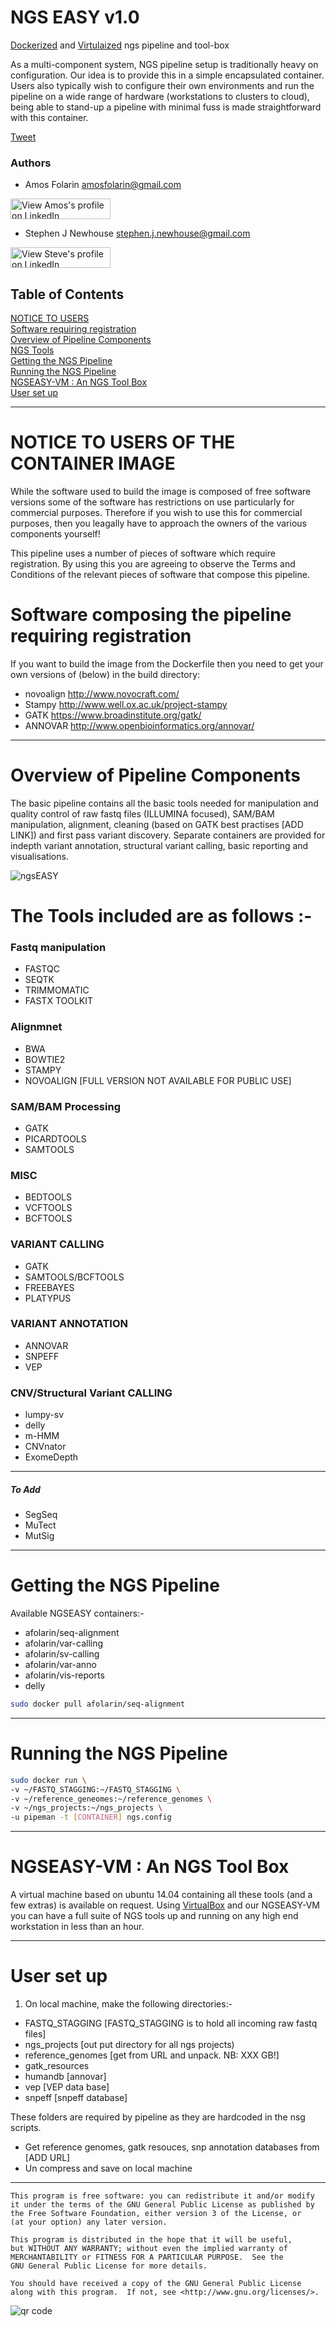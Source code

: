 NGS EASY v1.0
===================

[Dockerized](https://www.docker.com/) and [Virtulaized](https://www.virtualbox.org/) ngs pipeline and tool-box

As a multi-component system, NGS pipeline setup is traditionally heavy on 
configuration. Our idea is to provide this in a simple encapsulated container. 
Users also typically wish to configure their own environments and run the 
pipeline on a wide range of hardware (workstations to clusters to cloud), being 
able to stand-up a pipeline with minimal fuss is made straightforward with this 
container.

<a href="https://twitter.com/share" class="twitter-share-button">Tweet</a>
<script>!function(d,s,id){var js,fjs=d.getElementsByTagName(s)[0],p=/^http:/.test(d.location)?'http':'https';if(!d.getElementById(id)){js=d.createElement(s);js.id=id;js.src=p+'://platform.twitter.com/widgets.js';fjs.parentNode.insertBefore(js,fjs);}}(document, 'script', 'twitter-wjs');</script>

### Authors
- Amos Folarin <amosfolarin@gmail.com>  
<a href="http://www.linkedin.com/pub/amos-folarin/34/b06/978">
<img src="http://www.linkedin.com/img/webpromo/btn_viewmy_160x33.png" width="160" height="33" alt="View Amos's profile on LinkedIn">
</a>

- Stephen J Newhouse <stephen.j.newhouse@gmail.com>  
<a href="http://uk.linkedin.com/pub/dr-stephen-newhouse/29/89a/11a">
<img src="http://www.linkedin.com/img/webpromo/btn_viewmy_160x33.png" width="160" height="33" alt="View Steve's profile on LinkedIn">
</a>

## Table of Contents
[NOTICE TO USERS](https://github.com/KHP-Informatics/ngs/blob/dev/containerized/README.md#notice-to-users-of-the-container-image)  
[Software requiring registration](https://github.com/KHP-Informatics/ngs/blob/dev/containerized/README.md#software-composing-the-pipeline-requiring-registration)  
[Overview of Pipeline Components](https://github.com/KHP-Informatics/ngs/blob/dev/containerized/README.md#overview-of-pipeline-components)  
[NGS Tools](https://github.com/KHP-Informatics/ngs/blob/dev/containerized/README.md#the-tools-included-are-as-follows--)  
[Getting the NGS Pipeline](https://github.com/KHP-Informatics/ngs/blob/dev/containerized/README.md#getting-the-ngs-pipeline)  
[Running the NGS Pipeline](https://github.com/KHP-Informatics/ngs/blob/dev/containerized/README.md#running-the-ngs-pipeline)  
[NGSEASY-VM : An NGS Tool Box](https://github.com/KHP-Informatics/ngs/blob/dev/containerized/README.md#ngseasy-vm--an-ngs-tool-box)  
[User set up](https://github.com/KHP-Informatics/ngs/blob/dev/containerized/README.md#user-set-up)  


******

# NOTICE TO USERS OF THE CONTAINER IMAGE 

While the software used to build the image is composed of free software versions
some of the software has restrictions on use particularly for commercial 
purposes. Therefore if you wish to use this for commercial purposes, then you 
leagally have to approach the owners of the various components yourself!

This pipeline uses a number of pieces of software which require registration. 
By using this you are agreeing to observe the Terms and Conditions of the 
relevant pieces of software that compose this pipeline.

# Software composing the pipeline requiring registration

If you want to build the image from the Dockerfile then you need to get your 
own versions of (below) in the build directory:

   * novoalign http://www.novocraft.com/
   * Stampy http://www.well.ox.ac.uk/project-stampy
   * GATK https://www.broadinstitute.org/gatk/
   * ANNOVAR http://www.openbioinformatics.org/annovar/

******

Overview of Pipeline Components
================================
The basic pipeline contains all the basic tools needed for manipulation and 
quality control of raw fastq files (ILLUMINA focused), SAM/BAM manipulation,
alignment, cleaning (based on GATK best practises [ADD LINK]) and first pass
variant discovery. Separate containers are provided for indepth variant annotation,
structural variant calling, basic reporting and visualisations.  

![ngsEASY](figs/ngsEASY_pipeline_visualisation.png "Dockerized NGS Pipeline")


# The Tools included are as follows :- 

### Fastq manipulation
- FASTQC
- SEQTK
- TRIMMOMATIC
- FASTX TOOLKIT

### Alignmnet
- BWA
- BOWTIE2
- STAMPY
- NOVOALIGN [FULL VERSION NOT AVAILABLE FOR PUBLIC USE]

### SAM/BAM Processing
- GATK
- PICARDTOOLS
- SAMTOOLS

### MISC
- BEDTOOLS
- VCFTOOLS
- BCFTOOLS

### VARIANT CALLING
- GATK
- SAMTOOLS/BCFTOOLS
- FREEBAYES
- PLATYPUS

### VARIANT ANNOTATION
- ANNOVAR
- SNPEFF
- VEP

### CNV/Structural Variant CALLING
- lumpy-sv
- delly
- m-HMM
- CNVnator
- ExomeDepth

****

##### To Add 
- SegSeq
- MuTect
- MutSig

******

Getting the NGS Pipeline
=========================

Available NGSEASY containers:- 
 
- afolarin/seq-alignment
- afolarin/var-calling
- afolarin/sv-calling
- afolarin/var-anno
- afolarin/vis-reports
- delly

```bash
sudo docker pull afolarin/seq-alignment
```
******
Running the NGS Pipeline
==========================

```bash
sudo docker run \
-v ~/FASTQ_STAGGING:~/FASTQ_STAGGING \
-v ~/reference_geneomes:~/reference_genomes \
-v ~/ngs_projects:~/ngs_projects \
-u pipeman -t [CONTAINER] ngs.config
```
******

NGSEASY-VM : An NGS Tool Box
================================
A virtual machine based on ubuntu 14.04 containing all these tools (and a few extras) is available on request.
Using [VirtualBox](https://www.virtualbox.org/) and our NGSEASY-VM you can have a full suite of NGS tools up and running on any high end workstation in less than an hour.

******

User set up
========================

1. On local machine, make the following directories:-

- FASTQ_STAGGING [FASTQ_STAGGING is to hold all incoming raw fastq files]
- ngs_projects [out put directory for all ngs projects)
- reference_genomes [get from URL and unpack. NB: XXX GB!]
- gatk_resources
- humandb [annovar]
- vep [VEP data base]
- snpeff [snpeff database]

These folders are required by pipeline as they are hardcoded in the nsg scripts.

- Get reference genomes, gatk resouces, snp annotation databases from [ADD URL]
- Un compress and save on local machine


******

```
This program is free software: you can redistribute it and/or modify
it under the terms of the GNU General Public License as published by
the Free Software Foundation, either version 3 of the License, or
(at your option) any later version.

This program is distributed in the hope that it will be useful,
but WITHOUT ANY WARRANTY; without even the implied warranty of
MERCHANTABILITY or FITNESS FOR A PARTICULAR PURPOSE.  See the
GNU General Public License for more details.

You should have received a copy of the GNU General Public License
along with this program.  If not, see <http://www.gnu.org/licenses/>.
```

<img src='https://chart.googleapis.com/chart?cht=qr&chl=https%3A%2F%2Fgithub.com%2FKHP-Informatics%2Fngs%2Fblob%2Fdev%2Fcontainerized%2FREADME.md&chs=180x180&choe=UTF-8&chld=L|2' rel='nofollow' alt='qr code'><a href='http://www.qrcode-generator.de' border='0' style='cursor:default'  rel='nofollow'></a>
